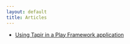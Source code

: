 ```yaml
---
layout: default
title: Articles
---
```


- [Using Tapir in a Play Framework application](./tapir_play.markdown)
